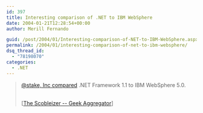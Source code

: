 ```yaml
---
id: 397
title: Interesting comparison of .NET to IBM WebSphere
date: 2004-01-21T12:28:54+00:00
author: Merill Fernando

guid: /post/2004/01/Interesting-comparison-of-NET-to-IBM-WebSphere.aspx
permalink: /2004/01/interesting-comparison-of-net-to-ibm-websphere/
dsq_thread_id:
  - "78198070"
categories:
  - .NET
---
```

<body xmlns="http://www.w3.org/1999/xhtml">
    <div class="Section1">
        <blockquote style='margin-top:5.0pt;margin-bottom:5.0pt'> 
        <p>
            <a href="http://www.atstake.com/research/reports/eval_ms_ibm/index.html" title="http://www.atstake.com/research/reports/eval_ms_ibm/index.html">@stake,
            Inc compared</a> .NET Framework 1.1 to IBM WebSphere 5.0.
        </p>
        <p class="MsoNormal">
            <br />
            [<a href="http://radio.weblogs.com/0001011/2004/01/19.html#a6265">The Scobleizer --
            Geek Aggregator</a>]
        </p>
        </blockquote>
    </div>
</body>